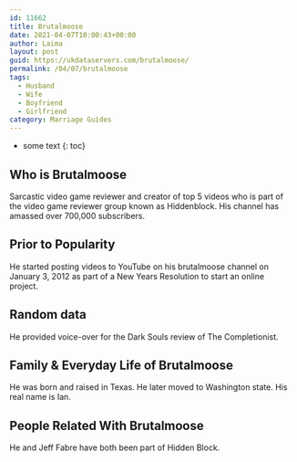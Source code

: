 ```yaml
---
id: 11662
title: Brutalmoose
date: 2021-04-07T10:00:43+00:00
author: Laima
layout: post
guid: https://ukdataservers.com/brutalmoose/
permalink: /04/07/brutalmoose
tags:
  - Husband
  - Wife
  - Boyfriend
  - Girlfriend
category: Marriage Guides
---
```


* some text
{: toc}


## Who is Brutalmoose
                  
                  
                  
Sarcastic video game reviewer and creator of top 5 videos who is part of the video game reviewer group known as Hiddenblock. His channel has amassed over 700,000 subscribers. 
                  
              
            
              
            
                
                
                
## Prior to Popularity
                  
                  
                  
He started posting videos to YouTube on his brutalmoose channel on January 3, 2012 as part of a New Years Resolution to start an online project. 
                  
              
            
              
            
                
                
                
## Random data
                  
                  
                  
He provided voice-over for the Dark Souls review of The Completionist. 
                  
              
            
              
            
                
                
                
## Family & Everyday Life of Brutalmoose
                  
                  
                  
He was born and raised in Texas. He later moved to Washington state. His real name is Ian. 
                  
              
            
              
            
                
                
                
## People Related With Brutalmoose
                  
                  
                  
He and Jeff Fabre have both been part of Hidden Block. 
                  
              
            
              
            
                
              
            
              
              
            
            
              
            
          
          
          